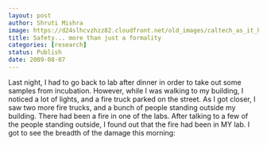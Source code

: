 ```yaml
---
layout: post
author: Shruti Mishra
image: https://d24slhcvzhzz82.cloudfront.net/old_images/caltech_as_it_happens/6a0105349b8251970b0120a4d05b68970b.jpg
title: Safety... more than just a formality
categories: [research]
status: Publish
date: 2009-08-07
---
```



Last night, I had to go back to lab after dinner in order to take out some samples from incubation. However, while I was walking to my building, I noticed a lot of lights, and a fire truck parked on the street. As I got closer, I saw two more fire trucks, and a bunch of people standing outside my building. There had been a fire in one of the labs. After talking to a few of the people standing outside, I found out that the fire had been in MY lab. I got to see the breadth of the damage this morning:
